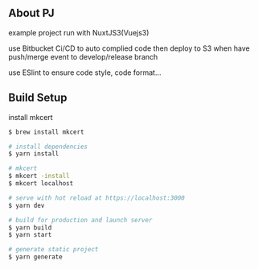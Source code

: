 ## About PJ
example project run with NuxtJS3(Vuejs3)

use Bitbucket Ci/CD to auto complied code then deploy to S3 when have push/merge event to develop/release branch

use ESlint to ensure code style, code format...

## Build Setup

install mkcert

```bash
$ brew install mkcert
```

```bash
# install dependencies
$ yarn install

# mkcert
$ mkcert -install
$ mkcert localhost

# serve with hot reload at https://localhost:3000
$ yarn dev

# build for production and launch server
$ yarn build
$ yarn start

# generate static project
$ yarn generate
```

